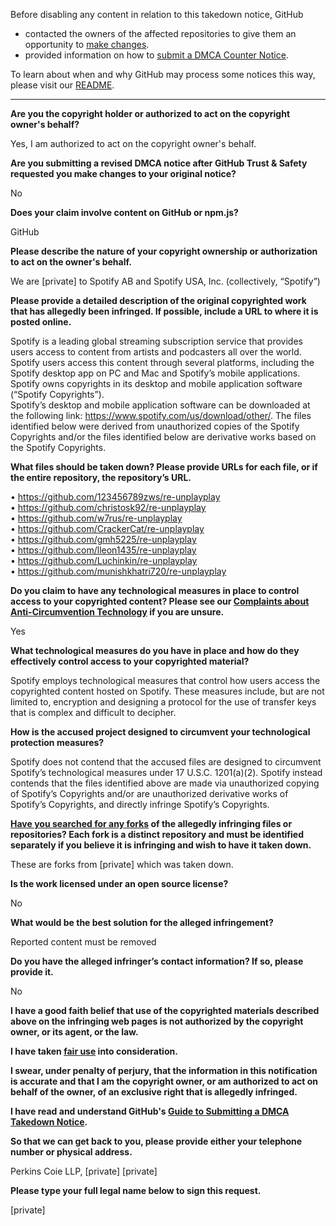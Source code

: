 Before disabling any content in relation to this takedown notice, GitHub
- contacted the owners of the affected repositories to give them an opportunity to [make changes](https://docs.github.com/en/github/site-policy/dmca-takedown-policy#a-how-does-this-actually-work).
- provided information on how to [submit a DMCA Counter Notice](https://docs.github.com/en/articles/guide-to-submitting-a-dmca-counter-notice).

To learn about when and why GitHub may process some notices this way, please visit our [README](https://github.com/github/dmca/blob/master/README.md#anatomy-of-a-takedown-notice).

---

**Are you the copyright holder or authorized to act on the copyright owner's behalf?**

Yes, I am authorized to act on the copyright owner's behalf.

**Are you submitting a revised DMCA notice after GitHub Trust & Safety requested you make changes to your original notice?**

No

**Does your claim involve content on GitHub or npm.js?**

GitHub

**Please describe the nature of your copyright ownership or authorization to act on the owner's behalf.**

We are [private] to Spotify AB and Spotify USA, Inc. (collectively, “Spotify”)

**Please provide a detailed description of the original copyrighted work that has allegedly been infringed. If possible, include a URL to where it is posted online.**

Spotify is a leading global streaming subscription service that provides users access to content from artists and podcasters all over the world. Spotify users access this content through several platforms, including the Spotify desktop app on PC and Mac and Spotify’s mobile applications. Spotify owns copyrights in its desktop and mobile application software (“Spotify Copyrights”).  
Spotify’s desktop and mobile application software can be downloaded at the following link: https://www.spotify.com/us/download/other/.
The files identified below were derived from unauthorized copies of the Spotify Copyrights and/or the files identified below are derivative works based on the Spotify Copyrights.

**What files should be taken down? Please provide URLs for each file, or if the entire repository, the repository’s URL.**

• https://github.com/123456789zws/re-unplayplay  
• https://github.com/christosk92/re-unplayplay  
• https://github.com/w7rus/re-unplayplay  
• https://github.com/CrackerCat/re-unplayplay   
• https://github.com/gmh5225/re-unplayplay  
• https://github.com/lleon1435/re-unplayplay  
• https://github.com/Luchinkin/re-unplayplay  
• https://github.com/munishkhatri720/re-unplayplay

**Do you claim to have any technological measures in place to control access to your copyrighted content? Please see our <a href="https://docs.github.com/articles/guide-to-submitting-a-dmca-takedown-notice#complaints-about-anti-circumvention-technology">Complaints about Anti-Circumvention Technology</a> if you are unsure.**

Yes

**What technological measures do you have in place and how do they effectively control access to your copyrighted material?**

Spotify employs technological measures that control how users access the copyrighted content hosted on Spotify. These measures include, but are not limited to, encryption and designing a protocol for the use of transfer keys that is complex and difficult to decipher.

**How is the accused project designed to circumvent your technological protection measures?**

Spotify does not contend that the accused files are designed to circumvent Spotify’s technological measures under 17 U.S.C. 1201(a)(2). Spotify instead contends that the files identified above are made via unauthorized copying of Spotify’s Copyrights and/or are unauthorized derivative works of Spotify’s Copyrights, and directly infringe Spotify’s Copyrights.

**<a href="https://docs.github.com/articles/dmca-takedown-policy#b-what-about-forks-or-whats-a-fork">Have you searched for any forks</a> of the allegedly infringing files or repositories? Each fork is a distinct repository and must be identified separately if you believe it is infringing and wish to have it taken down.**

These are forks from [private] which was taken down.

**Is the work licensed under an open source license?**

No

**What would be the best solution for the alleged infringement?**

Reported content must be removed

**Do you have the alleged infringer’s contact information? If so, please provide it.**

No

**I have a good faith belief that use of the copyrighted materials described above on the infringing web pages is not authorized by the copyright owner, or its agent, or the law.**

**I have taken <a href="https://www.lumendatabase.org/topics/22">fair use</a> into consideration.**

**I swear, under penalty of perjury, that the information in this notification is accurate and that I am the copyright owner, or am authorized to act on behalf of the owner, of an exclusive right that is allegedly infringed.**

**I have read and understand GitHub's <a href="https://docs.github.com/articles/guide-to-submitting-a-dmca-takedown-notice/">Guide to Submitting a DMCA Takedown Notice</a>.**

**So that we can get back to you, please provide either your telephone number or physical address.**

Perkins Coie LLP, [private] [private]

**Please type your full legal name below to sign this request.**

[private]
